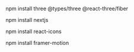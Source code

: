 npm install three @types/three @react-three/fiber

npm install nextjs

npm install react-icons

npm install framer-motion
